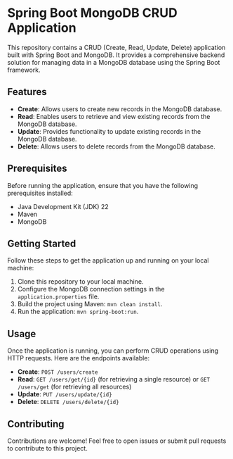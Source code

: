 # Spring Boot MongoDB CRUD Application

This repository contains a CRUD (Create, Read, Update, Delete) application built with Spring Boot and MongoDB. It provides a comprehensive backend solution for managing data in a MongoDB database using the Spring Boot framework.

## Features

- **Create**: Allows users to create new records in the MongoDB database.
- **Read**: Enables users to retrieve and view existing records from the MongoDB database.
- **Update**: Provides functionality to update existing records in the MongoDB database.
- **Delete**: Allows users to delete records from the MongoDB database.

## Prerequisites

Before running the application, ensure that you have the following prerequisites installed:

- Java Development Kit (JDK) 22
- Maven
- MongoDB

## Getting Started

Follow these steps to get the application up and running on your local machine:

1. Clone this repository to your local machine.
2. Configure the MongoDB connection settings in the `application.properties` file.
3. Build the project using Maven: `mvn clean install`.
4. Run the application: `mvn spring-boot:run`.

## Usage

Once the application is running, you can perform CRUD operations using HTTP requests. Here are the endpoints available:

- **Create**: `POST /users/create`
- **Read**: `GET /users/get/{id}` (for retrieving a single resource) or `GET /users/get` (for retrieving all resources)
- **Update**: `PUT /users/update/{id}`
- **Delete**: `DELETE /users/delete/{id}`


## Contributing

Contributions are welcome! Feel free to open issues or submit pull requests to contribute to this project.

